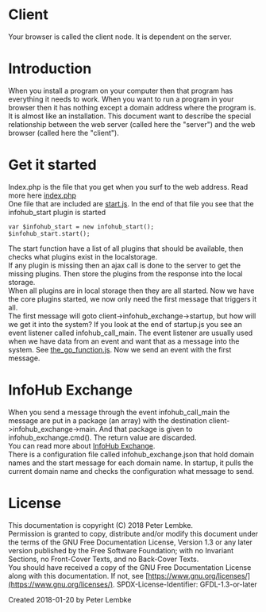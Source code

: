 # Client
Your browser is called the client node. It is dependent on the server.  

# Introduction
When you install a program on your computer then that program has everything it needs to work.
When you want to run a program in your browser then it has nothing except a domain address where the program is. It is almost like an installation.
This document want to describe the special relationship between the web server (called here the "server") and the web browser (called here the "client").
          
# Get it started
Index.php is the file that you get when you surf to the web address. Read more here [index.php](main,core_root_index)  
One file that are included are [start.js](main,core_include_start). In the end of that file you see that the infohub_start plugin is started  

```
var $infohub_start = new infohub_start();
$infohub_start.start();
```

The start function have a list of all plugins that should be available, then checks what plugins exist in the localstorage.  
If any plugin is missing then an ajax call is done to the server to get the missing plugins. Then store the plugins from the response into the local storage.  
When all plugins are in local storage then they are all started. Now we have the core plugins started, we now only need the first message that triggers it all.  
The first message will goto client->infohub_exchange->startup, but how will we get it into the system? If you look at the end of startup.js you see an event listener called infohub_call_main.
The event listener are usually used when we have data from an event and want that as a message into the system. See [the_go_function.js](main,core_include_thegofunction). Now we send an event with the first message.  

# InfoHub Exchange
When you send a message through the event infohub_call_main the message are put in a package (an array) with the destination client->infohub_exchange->main.
And that package is given to infohub_exchange.cmd(). The return value are discarded.  
You can read more about [InfoHub Exchange](plugin,infohub_exchange).  
There is a configuration file called infohub_exchange.json that hold domain names and the start message for each domain name.
In startup, it pulls the current domain name and checks the configuration what message to send.  

# License
This documentation is copyright (C) 2018 Peter Lembke.  
Permission is granted to copy, distribute and/or modify this document under the terms of the GNU Free Documentation License, Version 1.3 or any later version published by the Free Software Foundation; with no Invariant Sections, no Front-Cover Texts, and no Back-Cover Texts.  
You should have received a copy of the GNU Free Documentation License along with this documentation. If not, see [https://www.gnu.org/licenses/](https://www.gnu.org/licenses/).  SPDX-License-Identifier: GFDL-1.3-or-later  

Created 2018-01-20 by Peter Lembke  
